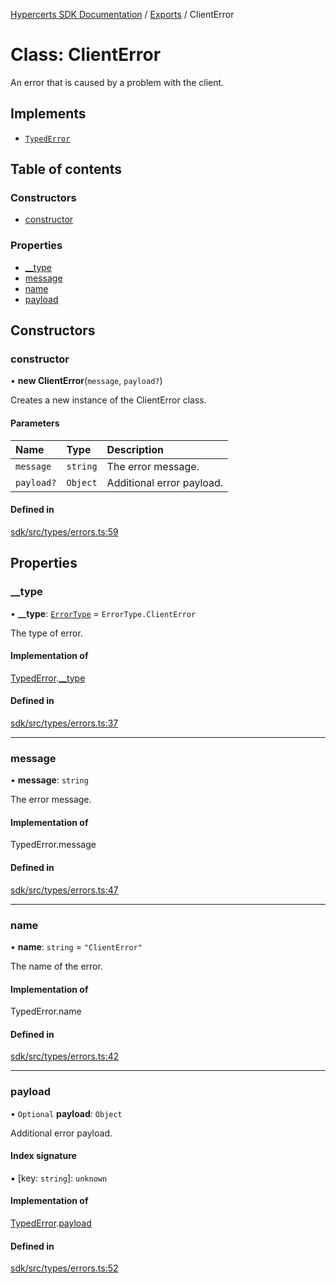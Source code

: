 [Hypercerts SDK Documentation](../README.md) / [Exports](../modules.md) / ClientError

# Class: ClientError

An error that is caused by a problem with the client.

## Implements

- [`TypedError`](../interfaces/TypedError.md)

## Table of contents

### Constructors

- [constructor](ClientError.md#constructor)

### Properties

- [\_\_type](ClientError.md#__type)
- [message](ClientError.md#message)
- [name](ClientError.md#name)
- [payload](ClientError.md#payload)

## Constructors

### constructor

• **new ClientError**(`message`, `payload?`)

Creates a new instance of the ClientError class.

#### Parameters

| Name       | Type     | Description               |
| :--------- | :------- | :------------------------ |
| `message`  | `string` | The error message.        |
| `payload?` | `Object` | Additional error payload. |

#### Defined in

[sdk/src/types/errors.ts:59](https://github.com/Network-Goods/hypercerts/blob/1e395d9/sdk/src/types/errors.ts#L59)

## Properties

### \_\_type

• **\_\_type**: [`ErrorType`](../enums/internal.ErrorType.md) = `ErrorType.ClientError`

The type of error.

#### Implementation of

[TypedError](../interfaces/TypedError.md).[\_\_type](../interfaces/TypedError.md#__type)

#### Defined in

[sdk/src/types/errors.ts:37](https://github.com/Network-Goods/hypercerts/blob/1e395d9/sdk/src/types/errors.ts#L37)

---

### message

• **message**: `string`

The error message.

#### Implementation of

TypedError.message

#### Defined in

[sdk/src/types/errors.ts:47](https://github.com/Network-Goods/hypercerts/blob/1e395d9/sdk/src/types/errors.ts#L47)

---

### name

• **name**: `string` = `"ClientError"`

The name of the error.

#### Implementation of

TypedError.name

#### Defined in

[sdk/src/types/errors.ts:42](https://github.com/Network-Goods/hypercerts/blob/1e395d9/sdk/src/types/errors.ts#L42)

---

### payload

• `Optional` **payload**: `Object`

Additional error payload.

#### Index signature

▪ [key: `string`]: `unknown`

#### Implementation of

[TypedError](../interfaces/TypedError.md).[payload](../interfaces/TypedError.md#payload)

#### Defined in

[sdk/src/types/errors.ts:52](https://github.com/Network-Goods/hypercerts/blob/1e395d9/sdk/src/types/errors.ts#L52)
